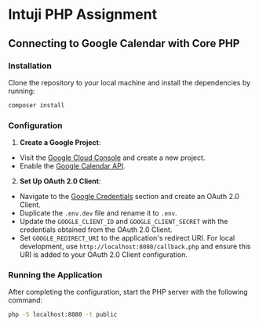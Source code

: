 # Intuji PHP Assignment

## Connecting to Google Calendar with Core PHP

### Installation

Clone the repository to your local machine and install the dependencies by running:

```bash
composer install
```

### Configuration

1. **Create a Google Project**:
  - Visit the [Google Cloud Console](https://console.cloud.google.com) and create a new project.
  - Enable the [Google Calendar API](https://console.developers.google.com/apis/library/calendar-json.googleapis.com).

2. **Set Up OAuth 2.0 Client**:
  - Navigate to the [Google Credentials](https://console.cloud.google.com/apis/credentials) section and create an OAuth 2.0 Client.
  - Duplicate the `.env.dev` file and rename it to `.env`.
  - Update the `GOOGLE_CLIENT_ID` and `GOOGLE_CLIENT_SECRET` with the credentials obtained from the OAuth 2.0 Client.
  - Set `GOOGLE_REDIRECT_URI` to the application's redirect URI. For local development, use `http://localhost:8080/callback.php` and ensure this URI is added to your OAuth 2.0 Client configuration.

### Running the Application

After completing the configuration, start the PHP server with the following command:

```bash
php -S localhost:8080 -t public
```